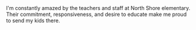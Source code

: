 ---
name: Jessica Jones
role: Mom to 2nd Grader
body: I'm constantly amazed by the teachers and staff at North Shore elementary. Their commitment, responsiveness, and desire to educate make me proud to send my kids there.
image: /images/headshot.jpg
tags:
- testimonial
---